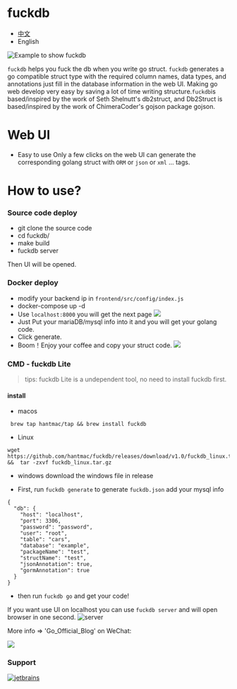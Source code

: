 
# fuckdb
- [中文](https://github.com/hantmac/fuckdb/blob/master/README_zh.md)
- English

![Example to show fuckdb](http://static.vue2.net/db.gif)

`fuckdb` helps you fuck the db when you write go struct.
`fuckdb` generates a go compatible struct type with the required column names, data types, and annotations just fill in the database information in the web UI. Making go web develop very easy by saving a lot of time writing structure.`fuckdb`is based/inspired by the work of Seth Shelnutt's db2struct, and Db2Struct is based/inspired by the work of ChimeraCoder's gojson package gojson.
# Web UI
- Easy to use
Only a few clicks on the web UI can generate the corresponding golang struct with `ORM` or `json` or `xml` ... tags.
# How to use?

### Source code deploy
- git clone the source code
- cd fuckdb/
- make build
- fuckdb server

Then UI will be opened.

### Docker deploy
- modify your backend ip in  `frontend/src/config/index.js`
- docker-compose up -d
- Use `localhost:8000` you will get the next page
![](https://tva1.sinaimg.cn/large/006tNbRwgy1g9w1ru6tl4j31wb0u0aft.jpg)
- Just Put your mariaDB/mysql info into it and you will get your golang code.
- Click generate.
- Boom！Enjoy your coffee and copy your struct code.
![](https://tva1.sinaimg.cn/large/006tNbRwly1g9w531osobj31u90u0jzq.jpg)

### CMD - fuckdb Lite
> tips: fuckdb Lite is a undependent tool, no need to install fuckdb first.
#### install
- macos 
 ```
  brew tap hantmac/tap && brew install fuckdb
 ```
- Linux 

 ```
wget https://github.com/hantmac/fuckdb/releases/download/v1.0/fuckdb_linux.tar.gz &&  tar -zxvf fuckdb_linux.tar.gz
  ```
  
- windows 
  download the windows file in release

- First,  run `fuckdb generate` to generate `fuckdb.json` add your mysql info
```
{
  "db": {
    "host": "localhost",
    "port": 3306,
    "password": "password",
    "user": "root",
    "table": "cars",
    "database": "example",
    "packageName": "test",
    "structName": "test",
    "jsonAnnotation": true,
    "gormAnnotation": true
  }
}
```

- then run `fuckdb go` and get your code!

If you want use UI on localhost you can use `fuckdb server` and will open browser in one second.
![server](https://z3.ax1x.com/2021/05/03/gmYPe0.gif)

More info => 'Go_Official_Blog' on WeChat:

![](https://user-gold-cdn.xitu.io/2020/3/27/1711c6a37c75e3fb?w=142&h=142&f=jpeg&s=10725)

### Support

[![jetbrains](https://s1.ax1x.com/2020/03/26/G9uQoR.png)]( https://www.jetbrains.com/?from=fuckdb)
